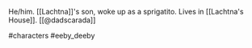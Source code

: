 He/him. [[Lachtna]]'s son, woke up as a sprigatito. Lives in [[Lachtna's House]]. [[@dadscarada]]

#characters #eeby_deeby 